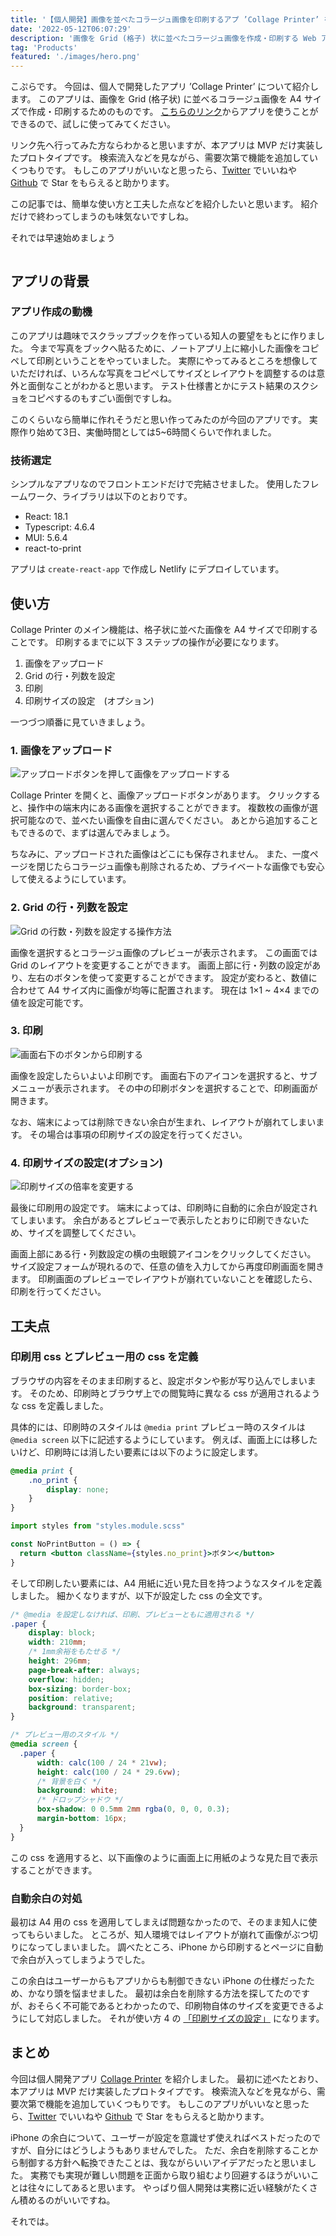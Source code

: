 ```yaml
---
title: '【個人開発】画像を並べたコラージュ画像を印刷するアプ ’Collage Printer’ を作ってみた'
date: '2022-05-12T06:07:29'
description: '画像を Grid (格子) 状に並べたコラージュ画像を作成・印刷する Web アプリ Collage Printer を作ってみました。本記事では、アプリの簡単な使い方と開発上の工夫点を紹介しています。'
tag: 'Products'
featured: './images/hero.png'
---
```


こぷらです。
今回は、個人で開発したアプリ ’Collage Printer’ について紹介します。
このアプリは、画像を Grid (格子状) に並べるコラージュ画像を A4 サイズで作成・印刷するためのものです。
[こちらのリンク](https://delicate-snickerdoodle-bca65d.netlify.app)からアプリを使うことができるので、試しに使ってみてください。

リンク先へ行ってみた方ならわかると思いますが、本アプリは MVP だけ実装したプロトタイプです。
検索流入などを見ながら、需要次第で機能を追加していくつもりです。
もしこのアプリがいいなと思ったら、[Twitter](https://www.coppla-note.net/posts/products/collage-printer/) でいいねや [Github](https://github.com/shin-hama/image-grid) で Star をもらえると助かります。

この記事では、簡単な使い方と工夫した点などを紹介したいと思います。
紹介だけで終わってしまうのも味気ないですしね。

それでは早速始めましょう

```toc
```

## アプリの背景

### アプリ作成の動機

このアプリは趣味でスクラップブックを作っている知人の要望をもとに作りました。
今まで写真をブックへ貼るために、ノートアプリ上に縮小した画像をコピペして印刷ということをやっていました。
実際にやってみるところを想像していただければ、いろんな写真をコピペしてサイズとレイアウトを調整するのは意外と面倒なことがわかると思います。
テスト仕様書とかにテスト結果のスクショをコピペするのもすごい面倒ですしね。

このくらいなら簡単に作れそうだと思い作ってみたのが今回のアプリです。
実際作り始めて3日、実働時間としては5~6時間くらいで作れました。

### 技術選定

シンプルなアプリなのでフロントエンドだけで完結させました。
使用したフレームワーク、ライブラリは以下のとおりです。

- React: 18.1
- Typescript: 4.6.4
- MUI: 5.6.4
- react-to-print

アプリは `create-react-app` で作成し Netlify にデプロイしています。

## 使い方

Collage Printer のメイン機能は、格子状に並べた画像を A4 サイズで印刷することです。
印刷するまでに以下 3 ステップの操作が必要になります。

1. 画像をアップロード
2. Grid の行・列数を設定
3. 印刷
4. 印刷サイズの設定　(オプション)

一つづつ順番に見ていきましょう。

### 1. 画像をアップロード

![アップロードボタンを押して画像をアップロードする](./images/ope-1.png)

Collage Printer を開くと、画像アップロードボタンがあります。
クリックすると、操作中の端末内にある画像を選択することができます。
複数枚の画像が選択可能なので、並べたい画像を自由に選んでください。
あとから追加することもできるので、まずは選んでみましょう。

ちなみに、アップロードされた画像はどこにも保存されません。
また、一度ページを閉じたらコラージュ画像も削除されるため、プライベートな画像でも安心して使えるようにしています。

### 2. Grid の行・列数を設定

![Grid の行数・列数を設定する操作方法](./images/ope-2.png)

画像を選択するとコラージュ画像のプレビューが表示されます。
この画面では Grid のレイアウトを変更することができます。
画面上部に行・列数の設定があり、左右のボタンを使って変更することができます。
設定が変わると、数値に合わせて A4 サイズ内に画像が均等に配置されます。
現在は 1×1 ~ 4×4 までの値を設定可能です。

### 3. 印刷

![画面右下のボタンから印刷する](./images/ope-3.png)

画像を設定したらいよいよ印刷です。
画面右下のアイコンを選択すると、サブメニューが表示されます。
その中の印刷ボタンを選択することで、印刷画面が開きます。

なお、端末によっては削除できない余白が生まれ、レイアウトが崩れてしまいます。
その場合は事項の印刷サイズの設定を行ってください。

### 4. 印刷サイズの設定(オプション)

![印刷サイズの倍率を変更する](./images/ope-4.png)

最後に印刷用の設定です。
端末によっては、印刷時に自動的に余白が設定されてしまいます。
余白があるとプレビューで表示したとおりに印刷できないため、サイズを調整してください。

画面上部にある行・列数設定の横の虫眼鏡アイコンをクリックしてください。
サイズ設定フォームが現れるので、任意の値を入力してから再度印刷画面を開きます。
印刷画面のプレビューでレイアウトが崩れていないことを確認したら、印刷を行ってください。

## 工夫点

### 印刷用 css とプレビュー用の css を定義

ブラウザの内容をそのまま印刷すると、設定ボタンや影が写り込んでしまいます。
そのため、印刷時とブラウザ上での閲覧時に異なる css が適用されるような css を定義しました。

具体的には、印刷時のスタイルは `@media print` プレビュー時のスタイルは `@media screen` 以下に記述するようにしています。
例えば、画面上には移したいけど、印刷時には消したい要素には以下のように設定します。

```css
@media print {
    .no_print {
        display: none;
    }
}
```

```jsx
import styles from "styles.module.scss"

const NoPrintButton = () => {
  return <button className={styles.no_print}>ボタン</button>
}
```

そして印刷したい要素には、A4 用紙に近い見た目を持つようなスタイルを定義しました。
細かくなりますが、以下が設定した css の全文です。

```css
/* @media を設定しなければ、印刷、プレビューともに適用される */
.paper {
    display: block;
    width: 210mm;
    /* 1mm余裕をもたせる */
    height: 296mm;
    page-break-after: always;
    overflow: hidden;
    box-sizing: border-box;
    position: relative;
    background: transparent;
}

/* プレビュー用のスタイル */
@media screen {
  .paper {
      width: calc(100 / 24 * 21vw);
      height: calc(100 / 24 * 29.6vw);
      /* 背景を白く */
      background: white;
      /* ドロップシャドウ */
      box-shadow: 0 0.5mm 2mm rgba(0, 0, 0, 0.3);
      margin-bottom: 16px;
  }
}
```

この css を適用すると、以下画像のように画面上に用紙のような見た目で表示することができます。

### 自動余白の対処

最初は A4 用の css を適用してしまえば問題なかったので、そのまま知人に使ってもらいました。
ところが、知人環境ではレイアウトが崩れて画像がぶつ切りになってしまいました。
調べたところ、iPhone から印刷するとページに自動で余白が入ってしまうようでした。

この余白はユーザーからもアプリからも制御できない iPhone の仕様だったため、かなり頭を悩ませました。
最初は余白を削除する方法を探してたのですが、おそらく不可能であるとわかったので、印刷物自体のサイズを変更できるようにして対応しました。
それが使い方 4 の [「印刷サイズの設定」](#4-印刷サイズの設定オプション) になります。

## まとめ

今回は個人開発アプリ [Collage Printer](https://delicate-snickerdoodle-bca65d.netlify.app) を紹介しました。
最初に述べたとおり、本アプリは MVP だけ実装したプロトタイプです。
検索流入などを見ながら、需要次第で機能を追加していくつもりです。
もしこのアプリがいいなと思ったら、[Twitter](https://www.coppla-note.net/posts/products/collage-printer/) でいいねや [Github](https://github.com/shin-hama/image-grid) で Star をもらえると助かります。

iPhone の余白について、ユーザーが設定を意識せず使えればベストだったのですが、自分にはどうしようもありませんでした。
ただ、余白を削除することから制御する方針へ転換できたことは、我ながらいいアイデアだったと思いました。
実務でも実現が難しい問題を正面から取り組むより回避するほうがいいことは往々にしてあると思います。
やっぱり個人開発は実務に近い経験がたくさん積めるのがいいですね。

それでは。

